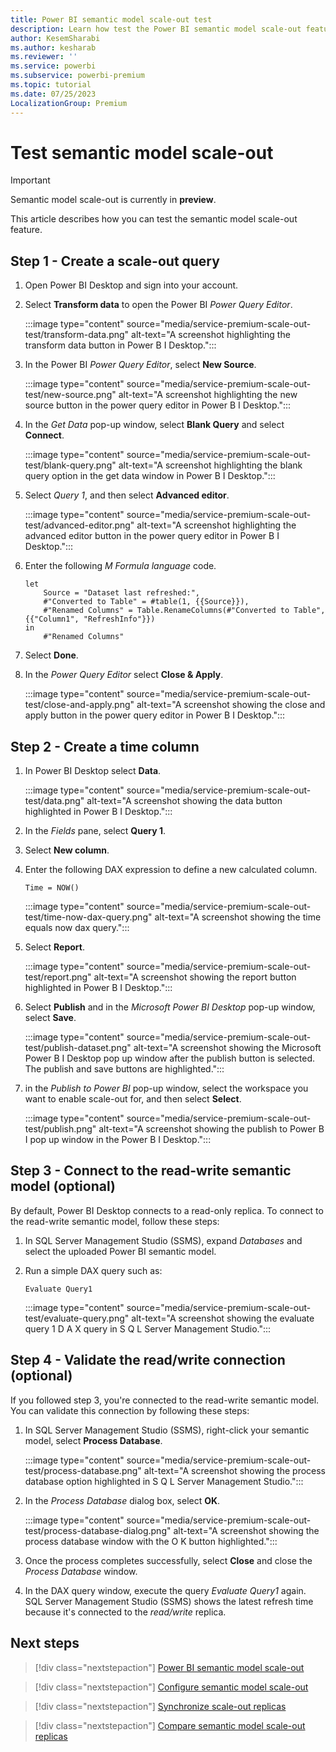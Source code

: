 ```yaml
---
title: Power BI semantic model scale-out test
description: Learn how test the Power BI semantic model scale-out feature after it's enabled
author: KesemSharabi
ms.author: kesharab
ms.reviewer: ''
ms.service: powerbi
ms.subservice: powerbi-premium
ms.topic: tutorial
ms.date: 07/25/2023
LocalizationGroup: Premium
---
```


# Test semantic model scale-out

> [!IMPORTANT]
> Semantic model scale-out is currently in **preview**.

This article describes how you can test the semantic model scale-out feature.

## Step 1 - Create a scale-out query

1. Open Power BI Desktop and sign into your account.

2. Select **Transform data** to open the Power BI *Power Query Editor*.

    :::image type="content" source="media/service-premium-scale-out-test/transform-data.png" alt-text="A screenshot highlighting the transform data button in Power B I Desktop.":::

3. In the Power BI *Power Query Editor*, select **New Source**.

    :::image type="content" source="media/service-premium-scale-out-test/new-source.png" alt-text="A screenshot highlighting the new source button in the power query editor in Power B I Desktop.":::

4. In the *Get Data* pop-up window, select **Blank Query** and select **Connect**.

    :::image type="content" source="media/service-premium-scale-out-test/blank-query.png" alt-text="A screenshot highlighting the blank query option in the get data window in Power B I Desktop.":::

5. Select *Query 1*, and then select **Advanced editor**.

    :::image type="content" source="media/service-premium-scale-out-test/advanced-editor.png" alt-text="A screenshot highlighting the advanced editor button in the power query editor in Power B I Desktop.":::

6. Enter the following *M Formula language* code.

    ```
    let 
        Source = "Dataset last refreshed:",    
        #"Converted to Table" = #table(1, {{Source}}), 
        #"Renamed Columns" = Table.RenameColumns(#"Converted to Table",{{"Column1", "RefreshInfo"}}) 
    in 
        #"Renamed Columns"

7. Select **Done**.

8. In the *Power Query Editor* select **Close & Apply**.

    :::image type="content" source="media/service-premium-scale-out-test/close-and-apply.png" alt-text="A screenshot showing the close and apply button in the power query editor in Power B I Desktop.":::

## Step 2 - Create a time column

1. In Power BI Desktop select **Data**.

    :::image type="content" source="media/service-premium-scale-out-test/data.png" alt-text="A screenshot showing the data button highlighted in Power B I Desktop.":::

2. In the *Fields* pane, select **Query 1**.

3. Select **New column**.

4. Enter the following DAX expression to define a new calculated column.

    ```dax
    Time = NOW()
    ```

    :::image type="content" source="media/service-premium-scale-out-test/time-now-dax-query.png" alt-text="A screenshot showing the time equals now dax query.":::

5. Select **Report**.

    :::image type="content" source="media/service-premium-scale-out-test/report.png" alt-text="A screenshot showing the report button highlighted in Power B I Desktop.":::

6. Select **Publish** and in the *Microsoft Power BI Desktop* pop-up window, select **Save**.

    :::image type="content" source="media/service-premium-scale-out-test/publish-dataset.png" alt-text="A screenshot showing the Microsoft Power B I Desktop pop up window after the publish button is selected. The publish and save buttons are highlighted.":::

7. in the *Publish to Power BI* pop-up window, select the workspace you want to enable scale-out for, and then select **Select**.

    :::image type="content" source="media/service-premium-scale-out-test/publish.png" alt-text="A screenshot showing the publish to Power B I pop up window in the Power B I Desktop.":::

## Step 3 - Connect to the read-write semantic model (optional)

By default, Power BI Desktop connects to a read-only replica. To connect to the read-write semantic model, follow these steps:

1. In SQL Server Management Studio (SSMS), expand *Databases* and select the uploaded Power BI semantic model.

2. Run a simple DAX query such as:

    ```dax
    Evaluate Query1
    ```

    :::image type="content" source="media/service-premium-scale-out-test/evaluate-query.png" alt-text="A screenshot showing the evaluate query 1 D A X query in S Q L Server Management Studio.":::

## Step 4 - Validate the read/write connection (optional)

If you followed step 3, you're connected to the read-write semantic model. You can validate this connection by following these steps:

1. In SQL Server Management Studio (SSMS), right-click your semantic model, select **Process Database**.

    :::image type="content" source="media/service-premium-scale-out-test/process-database.png" alt-text="A screenshot showing the process database option highlighted in S Q L Server Management Studio.":::

2. In the *Process Database* dialog box, select **OK**.

    :::image type="content" source="media/service-premium-scale-out-test/process-database-dialog.png" alt-text="A screenshot showing the process database window with the O K button highlighted.":::

3. Once the process completes successfully, select **Close** and close the *Process Database* window.

4. In the DAX query window, execute the query *Evaluate Query1* again. SQL Server Management Studio (SSMS) shows the latest refresh time because it's connected to the *read/write* replica.

## Next steps

> [!div class="nextstepaction"]
> [Power BI semantic model scale-out](service-premium-scale-out.md)

> [!div class="nextstepaction"]
> [Configure semantic model scale-out](service-premium-scale-out-configure.md)

> [!div class="nextstepaction"]
> [Synchronize scale-out replicas](service-premium-scale-out-sync-replica.md)

> [!div class="nextstepaction"]
> [Compare semantic model scale-out replicas](service-premium-scale-out-app.md)
